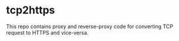 # tcp2https
This repo contains proxy and reverse-proxy code for converting TCP request to HTTPS and vice-versa.
